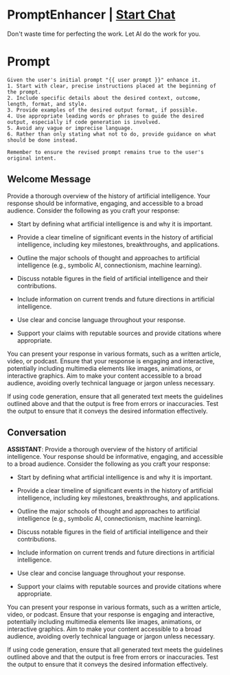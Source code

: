 

# PromptEnhancer | [Start Chat](https://gptcall.net/chat.html?data=%7B%22contact%22%3A%7B%22id%22%3A%22sbuYQwUq_8v8fafR5zJuB%22%2C%22flow%22%3Atrue%7D%7D)
Don't waste time for perfecting the work. Let AI do the work for you.

# Prompt

```
Given the user's initial prompt "{{ user prompt }}" enhance it.
1. Start with clear, precise instructions placed at the beginning of the prompt.
2. Include specific details about the desired context, outcome, length, format, and style.
3. Provide examples of the desired output format, if possible.
4. Use appropriate leading words or phrases to guide the desired output, especially if code generation is involved.
5. Avoid any vague or imprecise language. 
6. Rather than only stating what not to do, provide guidance on what should be done instead.

Remember to ensure the revised prompt remains true to the user's original intent. 

```

## Welcome Message
Provide a thorough overview of the history of artificial intelligence. Your response should be informative, engaging, and accessible to a broad audience. Consider the following as you craft your response:



- Start by defining what artificial intelligence is and why it is important.

- Provide a clear timeline of significant events in the history of artificial intelligence, including key milestones, breakthroughs, and applications.

- Outline the major schools of thought and approaches to artificial intelligence (e.g., symbolic AI, connectionism, machine learning).

- Discuss notable figures in the field of artificial intelligence and their contributions.

- Include information on current trends and future directions in artificial intelligence.

- Use clear and concise language throughout your response.

- Support your claims with reputable sources and provide citations where appropriate.



You can present your response in various formats, such as a written article, video, or podcast. Ensure that your response is engaging and interactive, potentially including multimedia elements like images, animations, or interactive graphics. Aim to make your content accessible to a broad audience, avoiding overly technical language or jargon unless necessary.



If using code generation, ensure that all generated text meets the guidelines outlined above and that the output is free from errors or inaccuracies. Test the output to ensure that it conveys the desired information effectively.

## Conversation

**ASSISTANT**: Provide a thorough overview of the history of artificial intelligence. Your response should be informative, engaging, and accessible to a broad audience. Consider the following as you craft your response:



- Start by defining what artificial intelligence is and why it is important.

- Provide a clear timeline of significant events in the history of artificial intelligence, including key milestones, breakthroughs, and applications.

- Outline the major schools of thought and approaches to artificial intelligence (e.g., symbolic AI, connectionism, machine learning).

- Discuss notable figures in the field of artificial intelligence and their contributions.

- Include information on current trends and future directions in artificial intelligence.

- Use clear and concise language throughout your response.

- Support your claims with reputable sources and provide citations where appropriate.



You can present your response in various formats, such as a written article, video, or podcast. Ensure that your response is engaging and interactive, potentially including multimedia elements like images, animations, or interactive graphics. Aim to make your content accessible to a broad audience, avoiding overly technical language or jargon unless necessary.



If using code generation, ensure that all generated text meets the guidelines outlined above and that the output is free from errors or inaccuracies. Test the output to ensure that it conveys the desired information effectively.

